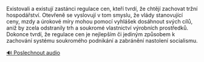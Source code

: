 
Existovali a existují zastánci regulace cen, kteří tvrdí, že chtějí zachovat tržní hospodářství. Otevřeně se vyslovují v tom smyslu, že vlády stanovující ceny, mzdy a úrokové míry mohou pomocí vyhlášek dosáhnout svých cílů, aniž by zcela odstranily trh a soukromé vlastnictví výrobních prostředků. Dokonce tvrdí, že regulace cen je nejlepším či jediným způsobem k zachování systému soukromého podnikání a zabránění nastolení socialismu.

[🔊 Poslechnout audio](/data/7-paragraphs/audio/chapter_151/para_010-Existovali-a-existuj-zastnci-regulace-cen-kte.mp3)
